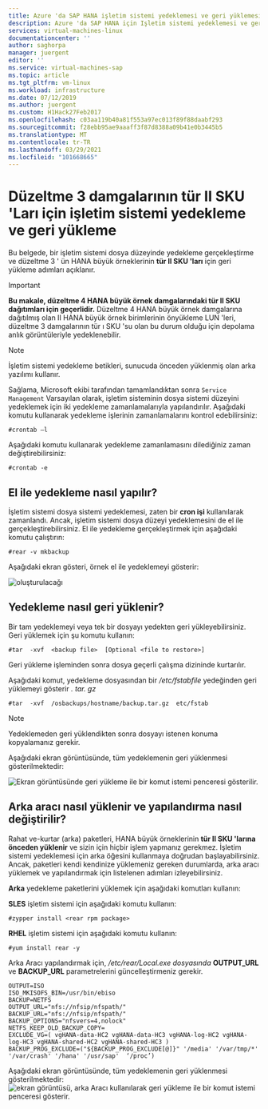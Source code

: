 ```yaml
---
title: Azure 'da SAP HANA işletim sistemi yedeklemesi ve geri yüklemesi (büyük örnekler) tür II SKU 'Ları | Microsoft Docs
description: Azure 'da SAP HANA için Işletim sistemi yedeklemesi ve geri yükleme gerçekleştirin (büyük örnekler) tür II SKU 'Ları
services: virtual-machines-linux
documentationcenter: ''
author: saghorpa
manager: juergent
editor: ''
ms.service: virtual-machines-sap
ms.topic: article
ms.tgt_pltfrm: vm-linux
ms.workload: infrastructure
ms.date: 07/12/2019
ms.author: juergent
ms.custom: H1Hack27Feb2017
ms.openlocfilehash: c03aa119b40a81f553a97ec013f89f88daabf293
ms.sourcegitcommit: f28ebb95ae9aaaff3f87d8388a09b41e0b3445b5
ms.translationtype: MT
ms.contentlocale: tr-TR
ms.lasthandoff: 03/29/2021
ms.locfileid: "101668665"
---
```

# <a name="os-backup-and-restore-for-type-ii-skus-of-revision-3-stamps"></a>Düzeltme 3 damgalarının tür II SKU 'Ları için işletim sistemi yedekleme ve geri yükleme

Bu belgede, bir işletim sistemi dosya düzeyinde yedekleme gerçekleştirme ve düzeltme 3 ' ün HANA büyük örneklerinin **tür II SKU 'ları** için geri yükleme adımları açıklanır. 

>[!Important]
> **Bu makale, düzeltme 4 HANA büyük örnek damgalarındaki tür II SKU dağıtımları için geçerlidir.** Düzeltme 4 HANA büyük örnek damgalarına dağıtılmış olan II HANA büyük örnek birimlerinin önyükleme LUN 'leri, düzeltme 3 damgalarının tür ı SKU 'su olan bu durum olduğu için depolama anlık görüntüleriyle yedeklenebilir.


>[!NOTE]
>İşletim sistemi yedekleme betikleri, sunucuda önceden yüklenmiş olan arka yazılımı kullanır.  

Sağlama, Microsoft ekibi tarafından tamamlandıktan sonra `Service Management` Varsayılan olarak, işletim sisteminin dosya sistemi düzeyini yedeklemek için iki yedekleme zamanlamalarıyla yapılandırılır. Aşağıdaki komutu kullanarak yedekleme işlerinin zamanlamalarını kontrol edebilirsiniz:
```
#crontab –l
```
Aşağıdaki komutu kullanarak yedekleme zamanlamasını dilediğiniz zaman değiştirebilirsiniz:
```
#crontab -e
```
## <a name="how-to-take-a-manual-backup"></a>El ile yedekleme nasıl yapılır?

İşletim sistemi dosya sistemi yedeklemesi, zaten bir **cron işi** kullanılarak zamanlandı. Ancak, işletim sistemi dosya düzeyi yedeklemesini de el ile gerçekleştirebilirsiniz. El ile yedekleme gerçekleştirmek için aşağıdaki komutu çalıştırın:

```
#rear -v mkbackup
```
Aşağıdaki ekran gösteri, örnek el ile yedeklemeyi gösterir:

![oluşturulacağı](media/HowToHLI/OSBackupTypeIISKUs/HowtoTakeManualBackup.PNG)


## <a name="how-to-restore-a-backup"></a>Yedekleme nasıl geri yüklenir?

Bir tam yedeklemeyi veya tek bir dosyayı yedekten geri yükleyebilirsiniz. Geri yüklemek için şu komutu kullanın:

```
#tar  -xvf  <backup file>  [Optional <file to restore>]
```
Geri yükleme işleminden sonra dosya geçerli çalışma dizininde kurtarılır.

Aşağıdaki komut, yedekleme dosyasından bir */etc/fstabfile* yedeğinden geri yüklemeyi gösterir *. tar. gz*
```
#tar  -xvf  /osbackups/hostname/backup.tar.gz  etc/fstab 
```
>[!NOTE] 
>Yedeklemeden geri yüklendikten sonra dosyayı istenen konuma kopyalamanız gerekir.

Aşağıdaki ekran görüntüsünde, tüm yedeklemenin geri yüklenmesi gösterilmektedir:

![Ekran görüntüsünde geri yükleme ile bir komut istemi penceresi gösterilir.](media/HowToHLI/OSBackupTypeIISKUs/HowtoRestoreaBackup.PNG)

## <a name="how-to-install-the-rear-tool-and-change-the-configuration"></a>Arka aracı nasıl yüklenir ve yapılandırma nasıl değiştirilir? 

Rahat ve-kurtar (arka) paketleri, HANA büyük örneklerinin **tür II SKU 'larına** **önceden yüklenir** ve sizin için hiçbir işlem yapmanız gerekmez. İşletim sistemi yedeklemesi için arka öğesini kullanmaya doğrudan başlayabilirsiniz.
Ancak, paketleri kendi kendinize yüklemeniz gereken durumlarda, arka aracı yüklemek ve yapılandırmak için listelenen adımları izleyebilirsiniz.

**Arka** yedekleme paketlerini yüklemek için aşağıdaki komutları kullanın:

**SLES** işletim sistemi için aşağıdaki komutu kullanın:
```
#zypper install <rear rpm package>
```
**RHEL** işletim sistemi için aşağıdaki komutu kullanın: 
```
#yum install rear -y
```
Arka Aracı yapılandırmak için, */etc/rear/Local.exe dosyasında* **OUTPUT_URL** ve **BACKUP_URL** parametrelerini güncelleştirmeniz gerekir.
```
OUTPUT=ISO
ISO_MKISOFS_BIN=/usr/bin/ebiso
BACKUP=NETFS
OUTPUT_URL="nfs://nfsip/nfspath/"
BACKUP_URL="nfs://nfsip/nfspath/"
BACKUP_OPTIONS="nfsvers=4,nolock"
NETFS_KEEP_OLD_BACKUP_COPY=
EXCLUDE_VG=( vgHANA-data-HC2 vgHANA-data-HC3 vgHANA-log-HC2 vgHANA-log-HC3 vgHANA-shared-HC2 vgHANA-shared-HC3 )
BACKUP_PROG_EXCLUDE=("${BACKUP_PROG_EXCLUDE[@]}" '/media' '/var/tmp/*' '/var/crash' '/hana' '/usr/sap'  ‘/proc’)
```

Aşağıdaki ekran görüntüsünde, tüm yedeklemenin geri yüklenmesi gösterilmektedir: ![ ekran görüntüsü, arka Aracı kullanılarak geri yükleme ile bir komut istemi penceresi gösterir.](media/HowToHLI/OSBackupTypeIISKUs/RearToolConfiguration.PNG)

